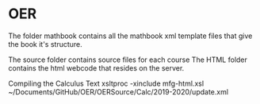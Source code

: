# OER

The folder mathbook contains all the mathbook xml template files that give the book it's structure.

The source folder contains source files for each course
The HTML folder contains the html webcode that resides on the server.




Compiling the Calculus Text
xsltproc -xinclude mfg-html.xsl ~/Documents/GitHub/OER/OERSource/Calc/2019-2020/update.xml 


